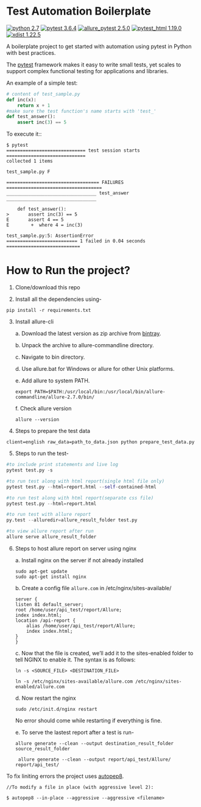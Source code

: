 Test Automation Boilerplate
=============
[![python 2.7](https://img.shields.io/badge/python-2.7-brightgreen.svg)](https://www.python.org/)
[![pytest 3.6.4](https://img.shields.io/badge/pytest-3.6.4-green.svg)](https://docs.pytest.org/en/latest/)
[![allure_pytest 2.5.0](https://img.shields.io/badge/allure_pytest-2.5.0-yellow.svg)](https://github.com/allure-framework/allure-python)
[![pytest_html 1.19.0](https://img.shields.io/badge/pytest_html-1.19.0-yellowgreen.svg)](https://github.com/pytest-dev/pytest-html)
[![xdist 1.22.5](https://img.shields.io/badge/xdist-1.22.5-orange.svg)](https://pypi.org/project/pytest-xdist/)

A boilerplate project to get started with automation using pytest in Python with best practices.

The [pytest](https://docs.pytest.org/en/latest/) framework makes it easy to write small tests, yet
scales to support complex functional testing for applications and libraries.

An example of a simple test:
```python
# content of test_sample.py
def inc(x):
    return x + 1
#make sure the test function's name starts with 'test_'
def test_answer():
    assert inc(3) == 5
```

To execute it::

    $ pytest
    ============================= test session starts =============================
    collected 1 items

    test_sample.py F

    ================================== FAILURES ===================================
    _________________________________ test_answer _________________________________

        def test_answer():
    >       assert inc(3) == 5
    E       assert 4 == 5
    E        +  where 4 = inc(3)

    test_sample.py:5: AssertionError
    ========================== 1 failed in 0.04 seconds ===========================

How to Run the project?
=====
1. Clone/download this repo

2. Install all the dependencies using-
```shell
pip install -r requirements.txt
```
3. Install allure-cli

    a. Download the latest version as zip archive from [bintray](https://bintray.com/qameta/generic/allure2).

    b. Unpack the archive to allure-commandline directory.

    c. Navigate to bin directory.

    d. Use allure.bat for Windows or allure for other Unix platforms.

    e. Add allure to system PATH.
    ```shell
    export PATH=$PATH:/usr/local/bin:/usr/local/bin/allure-commandline/allure-2.7.0/bin/
    ```
    f. Check allure version 
    ```shell
    allure --version
    ```
4. Steps to prepare the test data
```shell
client=english raw_data=path_to_data.json python prepare_test_data.py
```
5. Steps to run the test-
```python
#to include print statements and live log
pytest test.py -s

#to run test along with html report(single html file only)
pytest test.py --html=report.html --self-contained-html

#to run test along with html report(separate css file)
pytest test.py --html=report.html

#to run test with allure report
py.test --alluredir=allure_result_folder test.py

#to view allure report after run
allure serve allure_result_folder
```
6. Steps to host allure report on server using nginx

    a. Install nginx on the server if not already installed
    ```shell
    sudo apt-get update
    sudo apt-get install nginx
    ```
    b. Create a config file `allure.com` in /etc/nginx/sites-available/
    ```shell
    server {
    listen 81 default_server;
    root /home/user/api_test/report/Allure;
    index index.html;
    location /api-report {
        alias /home/user/api_test/report/Allure;
        index index.html;
    }
    }
    ```
    c. Now that the file is created, we’ll add it to the sites-enabled folder to tell NGINX to enable it. The syntax is as follows:
    ```shell
    ln -s <SOURCE_FILE> <DESTINATION_FILE>
    ```
    ```shell
    ln -s /etc/nginx/sites-available/allure.com /etc/nginx/sites-enabled/allure.com
    ```
    d. Now restart the nginx
    ```shell
    sudo /etc/init.d/nginx restart
    ```
    No error should come while restarting if everything is fine.
    
    e. To serve the lastest report after a test is run-
    ```shell
    allure generate --clean --output destination_result_folder source_result_folder
    ```
    ```shell
     allure generate --clean --output report/api_test/Allure/ report/api_test/
    ```
To fix liniting errors the project uses [autopep8](https://github.com/hhatto/autopep8).

```shell
//To modify a file in place (with aggressive level 2):

$ autopep8 --in-place --aggressive --aggressive <filename>
```
